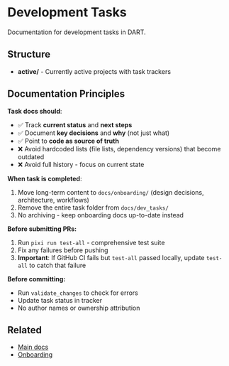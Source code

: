 # Development Tasks

Documentation for development tasks in DART.

## Structure

- **active/** - Currently active projects with task trackers

## Documentation Principles

**Task docs should**:
- ✅ Track **current status** and **next steps**
- ✅ Document **key decisions** and **why** (not just what)
- ✅ Point to **code as source of truth**
- ❌ Avoid hardcoded lists (file lists, dependency versions) that become outdated
- ❌ Avoid full history - focus on current state

**When task is completed**:
1. Move long-term content to `docs/onboarding/` (design decisions, architecture, workflows)
2. Remove the entire task folder from `docs/dev_tasks/`
3. No archiving - keep onboarding docs up-to-date instead

**Before submitting PRs:**
1. Run `pixi run test-all` - comprehensive test suite
2. Fix any failures before pushing
3. **Important**: If GitHub CI fails but `test-all` passed locally, update `test-all` to catch that failure

**Before committing:**
- Run `validate_changes` to check for errors
- Update task status in tracker
- No author names or ownership attribution

## Related

- [Main docs](../README.md)
- [Onboarding](../onboarding/README.md)
